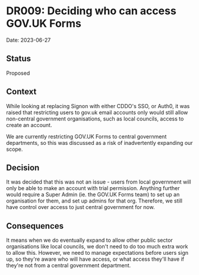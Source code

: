 # DR009: Deciding who can access GOV.UK Forms

Date: 2023-06-27

## Status

Proposed

## Context

While looking at replacing Signon with either CDDO's SSO, or Auth0, it was raised that restricting users to gov.uk email accounts only would still allow non-central government organisations, such as local councils, access to create an account.

We are currently restricting GOV.UK Forms to central government departments, so this was discussed as a risk of inadvertently expanding our scope.

## Decision

It was decided that this was not an issue - users from local government will only be able to make an account with trial permission. Anything further would require a Super Admin (ie. the GOV.UK Forms team) to set up an organisation for them, and set up admins for that org. Therefore, we still have control over access to just central government for now.

## Consequences

It means when we do eventually expand to allow other public sector organisations like local councils, we don't need to do too much extra work to allow this. However, we need to manage expectations before users sign up, so they're aware who will have access, or what access they'll have if they're not from a central government department.
